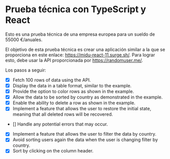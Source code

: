 # Prueba técnica con TypeScript y React

Esto es una prueba técnica de una empresa europea para un sueldo de 55000
€/anuales.

El objetivo de esta prueba técnica es crear una aplicación similar a la que se
proporciona en este enlace: https://midu-react-11.surge.sh/. Para lograr esto,
debe usar la API proporcionada por https://randomuser.me/.

Los pasos a seguir:

- [x] Fetch 100 rows of data using the API.
- [x] Display the data in a table format, similar to the example.
- [x] Provide the option to color rows as shown in the example.
- [x] Allow the data to be sorted by country as demonstrated in the example.
- [x] Enable the ability to delete a row as shown in the example.
- [x] Implement a feature that allows the user to restore the initial state,
      meaning that all deleted rows will be recovered.
- [] Handle any potential errors that may occur.
- [x] Implement a feature that allows the user to filter the data by country.
- [x] Avoid sorting users again the data when the user is changing filter by
      country.
- [x] Sort by clicking on the column header.
